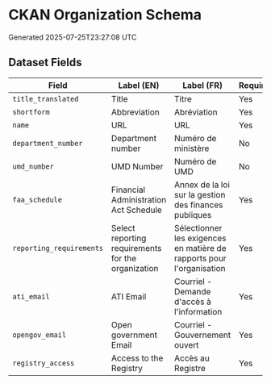 # CKAN Organization Schema

Generated 2025-07-25T23:27:08 UTC

## Dataset Fields
| Field | Label (EN) | Label (FR) | Required | Choices |
|-------|------------|------------|----------|---------|
| `title_translated` | Title | Titre | Yes |  |
| `shortform` | Abbreviation | Abréviation | Yes |  |
| `name` | URL | URL | Yes |  |
| `department_number` | Department number | Numéro de ministère | No |  |
| `umd_number` | UMD Number | Numéro de UMD | No |  |
| `faa_schedule` | Financial Administration Act Schedule | Annex de la loi sur la gestion des finances publiques | Yes | faa_schedule |
| `reporting_requirements` | Select reporting requirements for the organization | Sélectionner les exigences en matière de rapports pour l'organisation | Yes | reporting_requirements |
| `ati_email` | ATI Email | Courriel - Demande d'accès à l'information | Yes |  |
| `opengov_email` | Open government Email | Courriel - Gouvernement ouvert | Yes |  |
| `registry_access` | Access to the Registry | Accès au Registre | Yes | registry_access |
